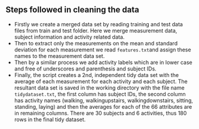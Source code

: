 ## Steps followed in cleaning the data

- Firstly we create a merged data set by reading training and test data files from train and test folder. Here we merge measurement data, subject information and activity related data.
- Then to extract only the measurements on the mean and standard deviation for each measurement we read `features.txt`and assign these names to the measurement data set.
- Then by a similar process we add activity labels which are in lower case and free of underscores and parenthesis and subject IDs.
- Finally, the script creates a 2nd, independent tidy data set with the average of each measurement for each activity and each subject. The resultant data set is saved in the working directory with the file name `tidydataset.txt`, the first column has subject IDs, the second column has activity names (walking, walkingupstairs, walkingdownstairs, sitting, standing, laying) and then the averages for each of the 66 attributes are in remaining columns. There are 30 subjects and 6 activities, thus 180 rows in the final tidy dataset.

 
